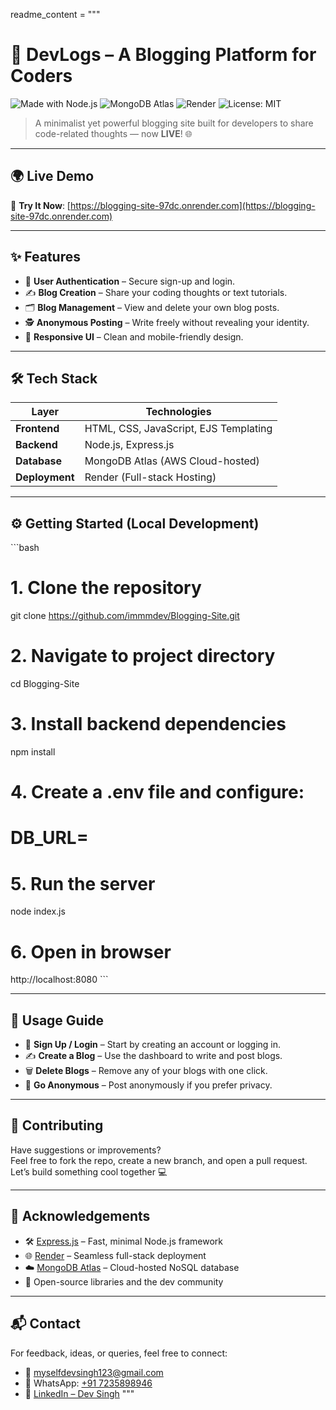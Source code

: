 readme_content = """
# 🚀 DevLogs – A Blogging Platform for Coders

![Made with Node.js](https://img.shields.io/badge/Node.js-339933?style=for-the-badge&logo=nodedotjs&logoColor=white)
![MongoDB Atlas](https://img.shields.io/badge/MongoDB%20Atlas-AWS-green?style=for-the-badge&logo=mongodb)
![Render](https://img.shields.io/badge/Hosted%20on-Render-3d348b?style=for-the-badge&logo=render)
![License: MIT](https://img.shields.io/badge/License-MIT-blue.svg?style=for-the-badge)

> A minimalist yet powerful blogging site built for developers to share code-related thoughts — now **LIVE**! 🌐

---

## 🌍 Live Demo

🔗 **Try It Now**: [https://blogging-site-97dc.onrender.com](https://blogging-site-97dc.onrender.com)

---

## ✨ Features
- 🔐 **User Authentication** – Secure sign-up and login.
- ✍️ **Blog Creation** – Share your coding thoughts or text tutorials.
- 🗂️ **Blog Management** – View and delete your own blog posts.
- 🕵️ **Anonymous Posting** – Write freely without revealing your identity.
- 📱 **Responsive UI** – Clean and mobile-friendly design.

---

## 🛠️ Tech Stack

| Layer        | Technologies                              |
|--------------|--------------------------------------------|
| **Frontend** | HTML, CSS, JavaScript, EJS Templating      |
| **Backend**  | Node.js, Express.js                        |
| **Database** | MongoDB Atlas (AWS Cloud-hosted)           |
| **Deployment** | Render (Full-stack Hosting)              |

---

## ⚙️ Getting Started (Local Development)

\`\`\`bash
# 1. Clone the repository
git clone https://github.com/immmdev/Blogging-Site.git

# 2. Navigate to project directory
cd Blogging-Site

# 3. Install backend dependencies
npm install

# 4. Create a .env file and configure:
# DB_URL=<your MongoDB Atlas URI>


# 5. Run the server
node index.js

# 6. Open in browser
http://localhost:8080
\`\`\`

---

## 🧪 Usage Guide

- 🔐 **Sign Up / Login** – Start by creating an account or logging in.
- ✍️ **Create a Blog** – Use the dashboard to write and post blogs.
- 🗑️ **Delete Blogs** – Remove any of your blogs with one click.
- 👤 **Go Anonymous** – Post anonymously if you prefer privacy.

---

## 🤝 Contributing

Have suggestions or improvements?  
Feel free to fork the repo, create a new branch, and open a pull request.  
Let’s build something cool together 💻

---

## 🙌 Acknowledgements

- 🛠️ [Express.js](https://expressjs.com/) – Fast, minimal Node.js framework  
- 🌐 [Render](https://render.com) – Seamless full-stack deployment  
- ☁️ [MongoDB Atlas](https://www.mongodb.com/cloud/atlas) – Cloud-hosted NoSQL database  
- 🎨 Open-source libraries and the dev community  

---

## 📬 Contact

For feedback, ideas, or queries, feel free to connect:

- 📧 [myselfdevsingh123@gmail.com](mailto:myselfdevsingh123@gmail.com)  
- 💬 WhatsApp: [+91 7235898946](https://wa.me/917235898946)  
- 💼 [LinkedIn – Dev Singh](https://www.linkedin.com/in/dev-singh-a12308295)
"""

